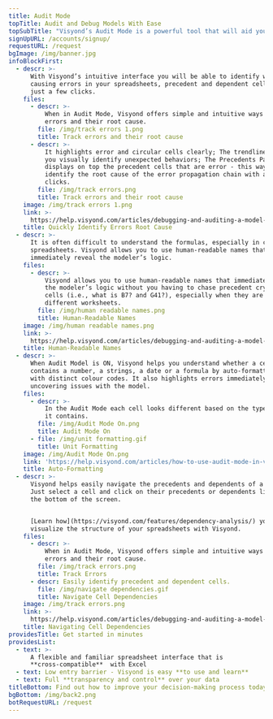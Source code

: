 ```yaml
---
title: Audit Mode
topTitle: Audit and Debug Models With Ease
topSubTitle: "Visyond’s Audit Mode is a powerful tool that will aid you greatly in debugging and auditing your spreadsheets.\r"
signUpURL: /accounts/signup/
requestURL: /request
bgImage: /img/banner.jpg
infoBlockFirst:
  - descr: >-
      With Visyond’s intuitive interface you will be able to identify what is
      causing errors in your spreadsheets, precedent and dependent cells with
      just a few clicks.
    files:
      - descr: >-
          When in Audit Mode, Visyond offers simple and intuitive ways to track
          errors and their root cause.
        file: /img/track errors 1.png
        title: Track errors and their root cause
      - descr: >-
          It highlights error and circular cells clearly; The trendlines help
          you visually identify unexpected behaviors; The Precedents Panel
          displays on top the precedent cells that are error - this way you can
          identify the root cause of the error propagation chain with a few
          clicks.
        file: /img/track errors.png
        title: Track errors and their root cause
    image: /img/track errors 1.png
    link: >-
      https://help.visyond.com/articles/debugging-and-auditing-a-model-reduce-human-errors/
    title: Quickly Identify Errors Root Cause
  - descr: >-
      It is often difficult to understand the formulas, especially in complex
      spreadsheets. Visyond allows you to use human-readable names that
      immediately reveal the modeler’s logic.
    files:
      - descr: >-
          Visyond allows you to use human-readable names that immediately reveal
          the modeler’s logic without you having to chase precedent cryptic
          cells (i.e., what is B7? and G41?), especially when they are on
          different worksheets.
        file: /img/human readable names.png
        title: Human-Readable Names
    image: /img/human readable names.png
    link: >-
      https://help.visyond.com/articles/debugging-and-auditing-a-model-reduce-human-errors/
    title: Human-Readable Names
  - descr: >-
      When Audit Model is ON, Visyond helps you understand whether a cell
      contains a number, a strings, a date or a formula by auto-formatting them
      with distinct colour codes. It also highlights errors immediately
      uncovering issues with the model.
    files:
      - descr: >-
          In the Audit Mode each cell looks different based on the type of data
          it contains.
        file: /img/Audit Mode On.png
        title: Audit Mode On
      - file: /img/unit formatting.gif
        title: Unit Formatting
    image: /img/Audit Mode On.png
    link: 'https://help.visyond.com/articles/how-to-use-audit-mode-in-visyond/'
    title: Auto-Formatting
  - descr: >-
      Visyond helps easily navigate the precedents and dependents of a cell.
      Just select a cell and click on their precedents or dependents listed at
      the bottom of the screen.


      [Learn how](https://visyond.com/features/dependency-analysis/) you can
      visualize the structure of your spreadsheets with Visyond.
    files:
      - descr: >-
          When in Audit Mode, Visyond offers simple and intuitive ways to track
          errors and their root cause.
        file: /img/track errors.png
        title: Track Errors
      - descr: Easily identify precedent and dependent cells.
        file: /img/navigate dependencies.gif
        title: Navigate Cell Dependencies
    image: /img/track errors.png
    link: >-
      https://help.visyond.com/articles/debugging-and-auditing-a-model-reduce-human-errors/
    title: Navigating Cell Dependencies
providesTitle: Get started in minutes
providesList:
  - text: >-
      A flexible and familiar spreadsheet interface that is
      **cross-compatible**  with Excel
  - text: Low entry barrier - Visyond is easy **to use and learn**
  - text: Full **transparency and control** over your data
titleBottom: Find out how to improve your decision-making process today
bgBottom: /img/back2.png
botRequestURL: /request
---
```


